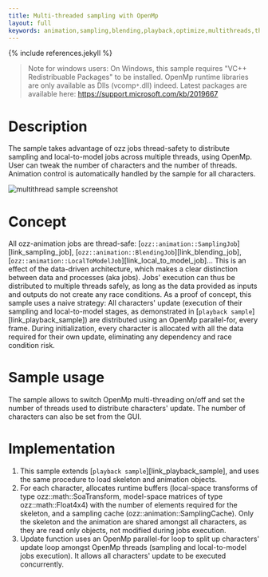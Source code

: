 ```yaml
---
title: Multi-threaded sampling with OpenMp
layout: full
keywords: animation,sampling,blending,playback,optimize,multithreads,threading,job,openmp,intel,tbb,thread
---
```


{% include references.jekyll %}

> Note for windows users: On Windows, this sample requires "VC++ Redistribuable Packages" to be installed. OpenMp runtime libraries are only available as Dlls (vcomp`*`.dll) indeed. Latest packages are available here: https://support.microsoft.com/kb/2019667

Description
===========

The sample takes advantage of ozz jobs thread-safety to distribute sampling and local-to-model jobs across multiple threads, using OpenMp.
User can tweak the number of characters and the number of threads. Animation control is automatically handled by the sample for all characters.

![multithread sample screenshot]({{site.baseurl}}/images/multithread.jpg)

Concept
=======

All ozz-animation jobs are thread-safe: [`ozz::animation::SamplingJob`][link_sampling_job], [`ozz::animation::BlendingJob`][link_blending_job], [`ozz::animation::LocalToModelJob`][link_local_to_model_job]... This is an effect of the data-driven architecture, which makes a clear distinction between data and processes (aka jobs). Jobs' execution can thus be distributed to multiple threads safely, as long as the data provided as inputs and outputs do not create any race conditions.
As a proof of concept, this sample uses a naive strategy: All characters' update (execution of their sampling and local-to-model stages, as demonstrated in [`playback sample`][link_playback_sample]) are distributed using an OpenMp parallel-for, every frame. During initialization, every character is allocated with all the data required for their own update, eliminating any dependency and race condition risk.

Sample usage
============

The sample allows to switch OpenMp multi-threading on/off and set the number of threads used to distribute characters' update. The number of characters can also be set from the GUI.

Implementation
==============

1. This sample extends [`playback sample`][link_playback_sample], and uses the same procedure to load skeleton and animation objects.
2. For each character, allocates runtime buffers (local-space transforms of type ozz::math::SoaTransform, model-space matrices of type ozz::math::Float4x4) with the number of elements required for the skeleton, and a sampling cache (ozz::animation::SamplingCache). Only the skeleton and the animation are shared amongst all characters, as they are read only objects, not modified during jobs execution.
3. Update function uses an OpenMp parallel-for loop to split up characters' update loop amongst OpenMp threads (sampling and local-to-model jobs execution). It allows all characters' update to be executed concurrently.